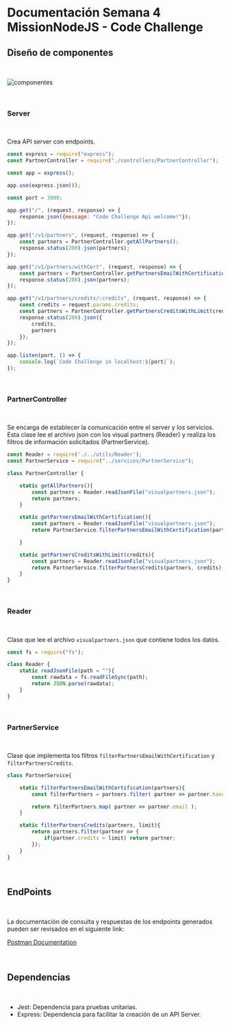 # Documentación Semana 4 MissionNodeJS - Code Challenge

## Diseño de componentes

<br>

![componentes](https://res.cloudinary.com/garguidevsw/image/upload/v1651047731/launchx/stuhyaopbkqwxsjrglji.png)

<br>

### Server
<br>

Crea API server con endpoints.

``` js
const express = require("express");
const PartnerController = require("./controllers/PartnerController");

const app = express();

app.use(express.json());

const port = 3000;

app.get("/", (request, response) => {
    response.json({message: "Code Challenge Api welcome!"});
});

app.get("/v1/partners", (request, response) => {
    const partners = PartnerController.getAllPartners();
    response.status(200).json(partners);
});

app.get("/v1/partners/withCert", (request, response) => {
    const partners = PartnerController.getPartnersEmailWithCertification();
    response.status(200).json(partners);
});

app.get("/v1/partners/credits/:credits", (request, response) => {
    const credits = request.params.credits;
    const partners = PartnerController.getPartnersCreditsWithLimit(credits);
    response.status(200).json({
        credits,
        partners
    });
});

app.listen(port, () => {
    console.log(`Code Challenge in localhost:${port}`);
});
```
<br>

### PartnerController 
<br>

Se encarga de establecer la comunicación entre el server y los servicios. Esta clase lee el archivo json con los visual partners (Reader) y realiza los filtros de información solicitados (PartnerService).

``` js
const Reader = require('./../utils/Reader');
const PartnerService = require("../services/PartnerService");

class PartnerController {

    static getAllPartners(){
        const partners = Reader.readJsonFile("visualpartners.json");
        return partners;
    }

    static getPartnersEmailWithCertification(){
        const partners = Reader.readJsonFile("visualpartners.json");
        return PartnerService.filterPartnersEmailWithCertification(partners);

    }

    static getPartnersCreditsWithLimit(credits){
        const partners = Reader.readJsonFile("visualpartners.json");
        return PartnerService.filterPartnersCredits(partners, credits);
    }
}
```
<br>

### Reader 
<br>

Clase que lee el archivo ```visualpartners.json``` que contiene todos los datos.

``` js
const fs = require("fs");

class Reader {
    static readJsonFile(path = ""){
        const rawdata = fs.readFileSync(path);
        return JSON.parse(rawdata);
    }
}
```
<br>

### PartnerService 
<br>

Clase que implementa los filtros ```filterPartnersEmailWithCertification``` y ```filterPartnersCredits```.

``` js
class PartnerService{

    static filterPartnersEmailWithCertification(partners){
        const filterPartners = partners.filter( partner => partner.haveCertification );

        return filterPartners.map( partner => partner.email );
    }

    static filterPartnersCredits(partners, limit){
        return partners.filter(partner => {
            if(partner.credits > limit) return partner;
        });
    }
}

```

<br>

## EndPoints

<br>

La documentación de consulta y respuestas de los endpoints generados pueden ser revisados en el siguiente link:

[Postman Documentation](https://documenter.getpostman.com/view/4966394/UyrDDvqd)

<br>

## Dependencias
<br>

- Jest: Dependencia para pruebas unitarias.
- Express: Dependencia para facilitar la creación de un API Server.